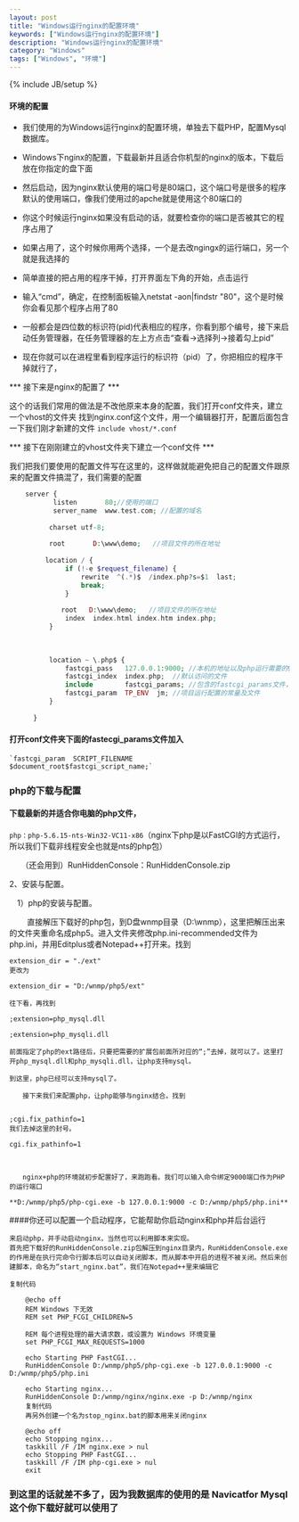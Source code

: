 ```yaml
---
layout: post
title: "Windows运行nginx的配置环境"
keywords: ["Windows运行nginx的配置环境"]
description: "Windows运行nginx的配置环境"
category: "Windows"
tags: ["Windows", "环境"]
---
```

{% include JB/setup %}

#### 环境的配置

* 我们使用的为Windows运行nginx的配置环境，单独去下载PHP，配置Mysql数据库。

* Windows下nginx的配置，下载最新并且适合你机型的nginx的版本，下载后放在你指定的盘下面
* 然后启动，因为nginx默认使用的端口号是80端口，这个端口号是很多的程序默认的使用端口，像我们使用过的apche就是使用这个80端口的
* 你这个时候运行nginx如果没有启动的话，就要检查你的端口是否被其它的程序占用了
* 如果占用了，这个时候你用两个选择，一个是去改ngingx的运行端口，另一个就是我选择的
* 简单直接的把占用的程序干掉，打开界面左下角的开始，点击运行
* 输入“cmd”，确定，在控制面板输入netstat -aon|findstr "80"，这个是时候你会看见那个程序占用了80
* 一般都会是四位数的标识符(pid)代表相应的程序，你看到那个编号，接下来启动任务管理器，在任务管理器的左上方点击“查看->选择列->接着勾上pid”
* 现在你就可以在进程里看到程序运行的标识符（pid）了，你把相应的程序干掉就行了，

*** 接下来是nginx的配置了 *** 

这个的话我们常用的做法是不改他原来本身的配置，我们打开conf文件夹，建立一个vhost的文件夹
找到nginx.conf这个文件，用一个编辑器打开，配置后面包含一下我们刚才新建的文件
    `include vhost/*.conf`

*** 接下在刚刚建立的vhost文件夹下建立一个conf文件 ***

我们把我们要使用的配置文件写在这里的，这样做就能避免把自己的配置文件跟原来的配置文件搞混了，我们需要的配置

```php
    server {
           listen       80;//使用的端口
           server_name  www.test.com; //配置的域名
  
          charset utf-8;
   
          root       D:\www\demo;   //项目文件的所在地址                                                                       
   
         location / {
              if (!-e $request_filename) {
                  rewrite  ^(.*)$  /index.php?s=$1  last;
                  break;
              }
              
             root   D:\www\demo;   //项目文件的所在地址
              index  index.html index.htm index.php;
          }
  
  
         
          location ~ \.php$ {
              fastcgi_pass   127.0.0.1:9000; //本机的地址以及php运行需要的9000端口
              fastcgi_index  index.php;  //默认访问的文件
              include        fastcgi_params; //包含的fastcgi_params文件，因为接下来我们还需要配置
              fastcgi_param  TP_ENV  jm; //项目运行配置的常量及文件
          }
  
      }
```
      
####  打开conf文件夹下面的fastecgi_params文件加入

    `fastcgi_param  SCRIPT_FILENAME    $document_root$fastcgi_script_name;`

###  php的下载与配置

####  下载最新的并适合你电脑的php文件，

   ` php：php-5.6.15-nts-Win32-VC11-x86 `（nginx下php是以FastCGI的方式运行，所以我们下载非线程安全也就是nts的php包）

　　（还会用到）RunHiddenConsole：RunHiddenConsole.zip

2、安装与配置。

　1）php的安装与配置。

　　 直接解压下载好的php包，到D盘wnmp目录（D:\wnmp），这里把解压出来的文件夹重命名成php5。进入文件夹修改php.ini-recommended文件为php.ini，并用Editplus或者Notepad++打开来。找到

    extension_dir = "./ext"
	更改为
	
	extension_dir = "D:/wnmp/php5/ext"
	
	往下看，再找到
	
	;extension=php_mysql.dll
	
	;extension=php_mysqli.dll
	
	前面指定了php的ext路径后，只要把需要的扩展包前面所对应的“;”去掉，就可以了。这里打开php_mysql.dll和php_mysqli.dll，让php支持mysql。
	
	到这里，php已经可以支持mysql了。
	
	　　接下来我们来配置php，让php能够与nginx结合。找到
	
	
	;cgi.fix_pathinfo=1
	我们去掉这里的封号。
	
	cgi.fix_pathinfo=1
	
	
	
	　　nginx+php的环境就初步配置好了，来跑跑看。我们可以输入命令绑定9000端口作为PHP的运行端口 
	
    **D:/wnmp/php5/php-cgi.exe -b 127.0.0.1:9000 -c D:/wnmp/php5/php.ini**
	
	
####你还可以配置一个启动程序，它能帮助你启动nginx和php并后台运行

    来启动php，并手动启动nginx，当然也可以利用脚本来实现。
    首先把下载好的RunHiddenConsole.zip包解压到nginx目录内，RunHiddenConsole.exe的作用是在执行完命令行脚本后可以自动关闭脚本，而从脚本中开启的进程不被关闭。然后来创建脚本，命名为“start_nginx.bat”，我们在Notepad++里来编辑它
	
	复制代码
```
	@echo off
	REM Windows 下无效
	REM set PHP_FCGI_CHILDREN=5
	
	REM 每个进程处理的最大请求数，或设置为 Windows 环境变量
	set PHP_FCGI_MAX_REQUESTS=1000
	 
	echo Starting PHP FastCGI...
	RunHiddenConsole D:/wnmp/php5/php-cgi.exe -b 127.0.0.1:9000 -c D:/wnmp/php5/php.ini
	 
	echo Starting nginx...
	RunHiddenConsole D:/wnmp/nginx/nginx.exe -p D:/wnmp/nginx
	复制代码
	再另外创建一个名为stop_nginx.bat的脚本用来关闭nginx
	
	@echo off
	echo Stopping nginx...  
	taskkill /F /IM nginx.exe > nul
	echo Stopping PHP FastCGI...
	taskkill /F /IM php-cgi.exe > nul
	exit 
```

### 到这里的话就差不多了，因为我数据库的使用的是 Navicatfor Mysql 这个你下载好就可以使用了

	    


	
	
